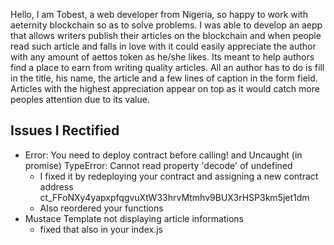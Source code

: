 Hello, I am Tobest, a web developer from Nigeria, so happy to work with aeternity blockchain so as to solve problems.
I was able to develop an aepp that allows writers publish their articles on the blockchain and when people read 
such article and falls in love with it could easily appreciate the author with any amount of aettos token as he/she likes. 
Its meant to help authors find a place to earn from writing quality articles. All an author has to do is fill in the title, 
his name, the article and a few lines of caption in the form field.
Articles with the highest appreciation appear on top as it would catch more peoples attention due to its value.


## Issues I Rectified
* Error: You need to deploy contract before calling!  and Uncaught (in promise) TypeError: Cannot read property 'decode' of undefined
    * I fixed it by redeploying your contract and assigning a new contract address ct_FFoNXy4yapxpfqgvuXtW33hrvMtmhv9BUX3rHSP3km5jet1dm
    * Also reordered your functions
* Mustace Template not displaying article informations
    * fixed that also in your index.js
    
